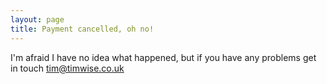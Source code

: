 ```yaml
---
layout: page
title: Payment cancelled, oh no!
---
```


I'm afraid I have no idea what happened, but if you have any problems get in touch <tim@timwise.co.uk>
